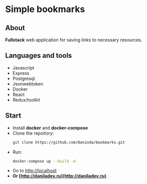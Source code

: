 # Simple bookmarks

## About

**Fullstack** web application for saving links to necessary resources.

## Languages and tools

- Javascript
- Express
- Postgresql
- Jsonwebtoken
- Docker
- React
- Redux/toolkit

## Start

- Install **docker** and **docker-compose**
- Clone the repoitory:
  ```bash
  git clone https://github.com/Daninda/bookmarks.git
  ```
- Run:
  ```bash
  docker-compose up --build -d
  ```
- Go to [http://localhost](http://localhost)
- **Or [http://daniladev.ru](http://daniladev.ru)**.
